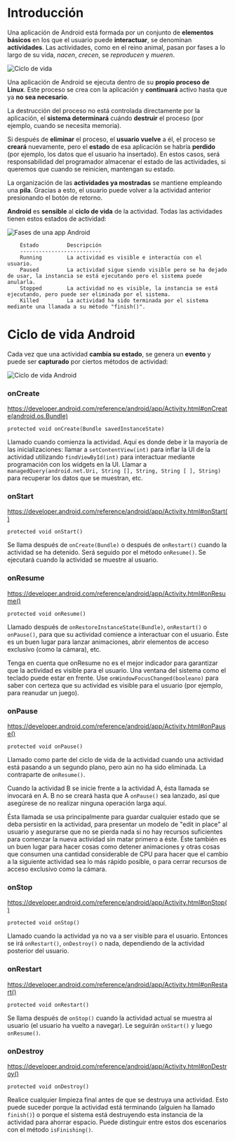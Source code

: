 # Introducción

Una aplicación de Android está formada por un conjunto de **elementos básicos** en los que el usuario puede **interactuar**, se denominan **actividades**. Las actividades, como en el reino animal, pasan por fases a lo largo de su vida, *nacen*, *crecen*, se *reproducen* y *mueren*.

![Ciclo de vida](./Imagenes/ciclo-vida-lego.jpg)

Una aplicación de Android se ejecuta dentro de su **propio proceso de Linux**. Este proceso se crea con la aplicación y **continuará** activo hasta que ya **no sea necesario**.

La destrucción del proceso no está controlada directamente por la aplicación, el **sistema determinará** cuándo **destruir** el proceso (por ejemplo, cuando se necesita memoria).

Si después de **eliminar** el proceso, el **usuario vuelve** a él, el proceso se **creará** nuevamente, pero el **estado** de esa aplicación se habría **perdido** (por ejemplo, los datos que el usuario ha insertado). En estos casos, será responsabilidad del programador almacenar el estado de las actividades, si queremos que cuando se reinicien, mantengan su estado.

La organización de las **actividades ya mostradas** se mantiene empleando una **pila**. Gracias a esto, el usuario puede volver a la actividad anterior presionando el botón de retorno.

**Android** es **sensible** al **ciclo de vida** de la actividad. Todas las actividades tienen estos estados de actividad:

![Fases de una app Android](./Imagenes/fases-app-android.png)

```
	Estado	       Descripción
	--------------------------
	Running        La actividad es visible e interactúa con el usuario.
	Paused         La actividad sigue siendo visible pero se ha dejado de usar, la instancia se está ejecutando pero el sistema puede anularla.
	Stopped        La actividad no es visible, la instancia se está ejecutando, pero puede ser eliminada por el sistema.
	Killed         La actividad ha sido terminada por el sistema mediante una llamada a su método "finish()".
```


# Ciclo de vida Android

Cada vez que una actividad **cambia su estado**, se genera un **evento** y puede ser **capturado** por ciertos métodos de actividad:

![Ciclo de vida Android](./Imagenes/ciclo-vida-app-android.png)

### onCreate

<https://developer.android.com/reference/android/app/Activity.html#onCreate(android.os.Bundle)>

`protected void onCreate(Bundle savedInstanceState)`

Llamado cuando comienza la actividad. Aquí es donde debe ir la mayoría de las inicializaciones: llamar a `setContentView(int)` para inflar la UI de la actividad utilizando `findViewById(int)` para interactuar mediante programación con los widgets en la UI. Llamar a `managedQuery(android.net.Uri, String [], String, String [ ], String)` para recuperar los datos que se muestran, etc.


### onStart

<https://developer.android.com/reference/android/app/Activity.html#onStart()>

`protected void onStart()`

Se llama después de `onCreate(Bundle)` o después de `onRestart()` cuando la actividad se ha detenido. Será seguido por el método `onResume()`. Se ejecutará cuando la actividad se muestre al usuario.


### onResume

<https://developer.android.com/reference/android/app/Activity.html#onResume()>

`protected void onResume()`

Llamado después de `onRestoreInstanceState(Bundle)`, `onRestart()` o `onPause()`, para que su actividad comience a interactuar con el usuario. Éste es un buen lugar para lanzar animaciones, abrir elementos de acceso exclusivo (como la cámara), etc.

Tenga en cuenta que onResume no es el mejor indicador para garantizar que la actividad es visible para el usuario. Una ventana del sistema como el teclado puede estar en frente. Use `onWindowFocusChanged(booleano)` para saber con certeza que su actividad es visible para el usuario (por ejemplo, para reanudar un juego).


### onPause

<https://developer.android.com/reference/android/app/Activity.html#onPause()>

`protected void onPause()`

Llamado como parte del ciclo de vida de la actividad cuando una actividad está pasando a un segundo plano, pero aún no ha sido eliminada. La contraparte de `onResume()`.

Cuando la actividad B se inicie frente a la actividad A, ésta llamada se invocará en A. B no se creará hasta que A `onPause()` sea lanzado, así que asegúrese de no realizar ninguna operación larga aquí.

Ésta llamada se usa principalmente para guardar cualquier estado que se deba persistir en la actividad, para presentar un modelo de "edit in place" al usuario y asegurarse que no se pierda nada si no hay recursos suficientes para comenzar la nueva actividad sin matar primero a éste. Éste también es un buen lugar para hacer cosas como detener animaciones y otras cosas que consumen una cantidad considerable de CPU para hacer que el cambio a la siguiente actividad sea lo más rápido posible, o para cerrar recursos de acceso exclusivo como la cámara.


### onStop

<https://developer.android.com/reference/android/app/Activity.html#onStop()>

`protected void onStop()`

Llamado cuando la actividad ya no va a ser visible para el usuario. Entonces se irá `onRestart()`, `onDestroy()` o nada, dependiendo de la actividad posterior del usuario.


### onRestart

<https://developer.android.com/reference/android/app/Activity.html#onRestart()>

`protected void onRestart()`

Se llama después de `onStop()` cuando la actividad actual se muestra al usuario (el usuario ha vuelto a navegar). Le seguirán `onStart()` y luego `onResume()`.


### onDestroy

<https://developer.android.com/reference/android/app/Activity.html#onDestroy()>

`protected void onDestroy()`

Realice cualquier limpieza final antes de que se destruya una actividad. Esto puede suceder porque la actividad está terminando (alguien ha llamado `finish()`) o porque el sistema está destruyendo esta instancia de la actividad para ahorrar espacio. Puede distinguir entre estos dos escenarios con el método `isFinishing()`.

